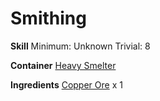 <!-- TITLE: Copper Disc -->
<!-- SUBTITLE:  -->
# Smithing
**Skill**
Minimum: Unknown
Trivial: 8

**Container**
[Heavy Smelter](heavy-smelter)

**Ingredients**
[Copper Ore](copper-ore) x 1